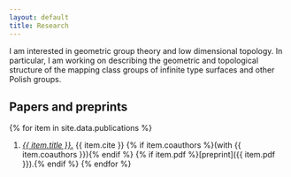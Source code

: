 ```yaml
---
layout: default
title: Research
---
```


I am interested in geometric group theory and low dimensional
topology.  In particular, I am working on describing the geometric
and topological structure of the mapping class groups of infinite
type surfaces and other Polish groups.

## Papers and preprints 

{% for item in site.data.publications %}
1. _<u>{{ item.title }}.</u>_
{{ item.cite }} {% if item.coauthors %}(with {{ item.coauthors }}){% endif %} 
{% if item.pdf %}[preprint]({{
item.pdf }}).{% endif %}
{% endfor %}
